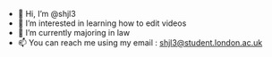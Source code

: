 - 👋 Hi, I’m @shjl3
- 👀 I’m interested in learning how to edit videos 
- 🌱 I’m currently majoring in law
- 📫 You can reach me using my email : shjl3@student.london.ac.uk

<!---
shjl3/shjl3 is a ✨ special ✨ repository because its `README.md` (this file) appears on your GitHub profile.
You can click the Preview link to take a look at your changes.
--->
